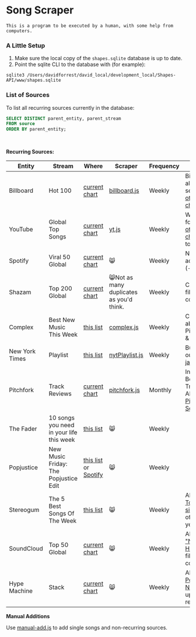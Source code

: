 # Song Scraper

`This is a program to be executed by a human, with some help from computers.`  


### A Little Setup
1. Make sure the local copy of the `shapes.sqlite` database is up to date.
1. Point the sqlite CLI to the database with (for example):
```
sqlite3 /Users/davidforrest/david_local/development_local/Shapes-API/www/shapes.sqlite
```

### List of Sources

To list all recurring sources currently in the database:
```sql
SELECT DISTINCT parent_entity, parent_stream
FROM source
ORDER BY parent_entity;
```
<br>

**Recurring Sources:**  

|Entity|Stream|Where|Scraper|Frequency|Notes|
|---|---|---|---|---|---|
|Billboard|Hot 100|[current chart](https://www.billboard.com/charts/hot-100)|[billboard.js](https://github.com/davidforrest/Song-Scraper/blob/master/billboard.js)|Weekly|Billboard also has several [other charts](https://www.billboard.com/charts#id-chart-category-overallpopularity)|
|YouTube|Global Top Songs|[current chart](https://charts.youtube.com/charts/TopSongs/global)|[yt.js](https://github.com/davidforrest/Song-Scraper/blob/master/yt.js)|Weekly|Works for YT's [other charts](https://charts.youtube.com/) too|
|Spotify|Viral 50 Global|[current chart](https://spotifycharts.com/viral/global/weekly)|😸|Weekly|New additions (`-`)|
|Shazam|Top 200 Global|[current chart](https://www.shazam.com/charts/top-200/world)|😸Not as many duplicates as you'd think. |Weekly|Can also filter by country|
|Complex|Best New Music This Week|[this list](https://www.complex.com/music/cat/lists)|[complex.js](https://github.com/davidforrest/Song-Scraper/blob/master/complex.js)|Weekly|Complex absorbed Pigeons & Planes|
|New York Times|Playlist|[this list](https://www.nytimes.com/column/playlist)|[nytPlaylist.js](https://github.com/davidforrest/Song-Scraper/blob/master/nytPlaylist.js)|Weekly|But weed out [the jazz](https://github.com/davidforrest/devJournal/blob/main/2020-05-12-1-new-music-tuesday.md#the-new-york-times-playlist)|
|Pitchfork|Track Reviews|[current chart](https://pitchfork.com/reviews/tracks/)|[pitchfork.js](https://github.com/davidforrest/Song-Scraper/blob/master/pitchfork.js)|Monthly|Includes Best New Tracks. Also see [Pitchfork Selects](https://pitchfork.com/search/?query=Pitchfork%20Selects)|
|The Fader|10 songs you need in your life this week|[this list](https://www.thefader.com/search?query=10+songs+you+need+in+your+life+this+week)|😸|Weekly||
|Popjustice|New Music Friday: The Popjustice Edit|[this list](https://www.popjustice.com/?s=New+Music) or [Spotify](https://open.spotify.com/playlist/5s7cNVeGfehrRfCatNN43P)|😸|Weekly||
|Stereogum|The 5 Best Songs Of The Week|[this list](https://www.stereogum.com/category/franchises/the-5-best-songs-of-the-week/)|😸|Weekly|Also see [Top 45 singles](https://www.popjustice.com/?s=Top+45+singles) of the year|
|SoundCloud|Top 50 Global|[current chart](https://soundcloud.com/charts/top?genre=all-music&country=all-countries)|😸|Weekly|Also ["New & Hot"](https://soundcloud.com/charts/new?genre=all-music&country=all-countries) and filter by country|
|Hype Machine|Stack|[current chart](https://hypem.com/stack)|😸|Weekly|Also [Popular Now](https://hypem.com/popular) updated realtime|


**Manual Additions**

Use [manual-add.js](https://github.com/davidforrest/Song-Scraper/blob/master/manual-add.js) to add single songs and non-recurring sources.
